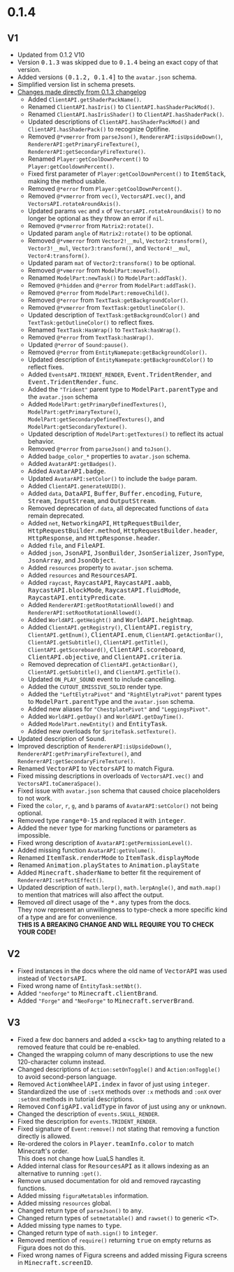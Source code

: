 # 0.1.4 #

V1
--------------------------------------------------
* Updated from 0.1.2 V10
* Version <samp>0.1.3</samp> was skipped due to <samp>0.1.4</samp> being an exact copy of that version.
* Added versions <samp>(0.1.2, 0.1.4]</samp> to the `avatar.json` schema.
* Simplified version list in schema presets.
* [Changes made directly from 0.1.3 changelog](https://github.com/FiguraMC/Figura/compare/0.1.2...0.1.3)
  * Added `ClientAPI.getShaderPackName()`.
  * Renamed `ClientAPI.hasIris()` to `ClientAPI.hasShaderPackMod()`.
  * Renamed `ClientAPI.hasIrisShader()` to `ClientAPI.hasShaderPack()`.
  * Updated descriptions of `ClientAPI.hasShaderPackMod()` and `ClientAPI.hasShaderPack()` to recognize Optifine.
  * Removed `@*vmerror` from `parseJson()`, `RendererAPI:isUpsideDown()`, `RendererAPI:getPrimaryFireTexture()`,
    `RendererAPI:getSecondaryFireTexture()`.
  * Renamed `Player:getCoolDownPercent()` to `Player:getCooldownPercent()`.
  * Fixed first parameter of `Player:getCoolDownPercent()` to <kbd>ItemStack</kbd>, making the method usable.
  * Removed `@*error` from `Player:getCoolDownPercent()`.
  * Removed `@*vmerror` from `vec()`, `VectorsAPI.vec()`, and `VectorsAPI.rotateAroundAxis()`.
  * Updated params `vec` and `x` of `VectorsAPI.rotateAroundAxis()` to no longer be optional as they throw an error if
    `nil`.
  * Removed `@*vmerror` from `Matrix2:rotate()`.
  * Updated param `angle` of `Matrix2:rotate()` to be optional.
  * Removed `@*vmerror` from `Vector2!__mul`, `Vector2:transform()`, `Vector3!__mul`, `Vector3:transform()`, and
    `Vector4!__mul`, `Vector4:transform()`.
  * Updated param `mat` of `Vector2:transform()` to be optional.
  * Removed `@*vmerror` from `ModelPart:moveTo()`.
  * Renamed `ModelPart:newTask()` to `ModelPart:addTask()`.
  * Removed `@*hidden` and `@*error` from `ModelPart:addTask()`.
  * Removed `@*error` from `ModelPart:removeChild()`.
  * Removed `@*error` from `TextTask:getBackgroundColor()`.
  * Removed `@*vmerror` from `TextTask:getOutlineColor()`.
  * Updated description of `TextTask:getBackgroundColor()` and `TextTask:getOutlineColor()` to reflect fixes.
  * Renamed `TextTask:HasWrap()` to `TextTask:hasWrap()`.
  * Removed `@*error` from `TextTask:hasWrap()`.
  * Updated `@*error` of `Sound:pause()`.
  * Removed `@*error` from `EntityNamepate:getBackgroundColor()`.
  * Updated description of `EntityNamepate:getBackgroundColor()` to reflect fixes.
  * Added `EventsAPI.TRIDENT_RENDER`, <kbd>Event.TridentRender</kbd>, and <kbd>Event.TridentRender.func</kbd>.
  * Added the `"Trident"` parent type to <kbd>ModelPart.parentType</kbd> and the `avatar.json` schema
  * Added `ModelPart:getPrimaryDefinedTextures()`, `ModelPart:getPrimaryTexture()`,
    `ModelPart:getSecondaryDefinedTextures()`, and `ModelPart:getSecondaryTexture()`.
  * Updated description of `ModelPart:getTextures()` to reflect its actual behavior.
  * Removed `@*error` from `parseJson()` and `toJson()`.
  * Added `badge_color_*` properties to `avatar.json` schema.
  * Added `AvatarAPI:getBadges()`.
  * Added <kbd>AvatarAPI.badge</kbd>.
  * Updated `AvatarAPI:setColor()` to include the `badge` param.
  * Added `ClientAPI.generateUUID()`.
  * Added `data`, <kbd>DataAPI</kbd>, <kbd>Buffer</kbd>, <kbd>Buffer.encoding</kbd>, <kbd>Future</kbd>,
    <kbd>Stream</kbd>, <kbd>InputStream</kbd>, and <kbd>OutputStream</kbd>.
  * Removed deprecation of `data`, all deprecated functions of `data` remain deprecated.
  * Added `net`, <kbd>NetworkingAPI</kbd>, <kbd>HttpRequestBuilder</kbd>, <kbd>HttpRequestBuilder.method</kbd>,
    <kbd>HttpRequestBuilder.header</kbd>, <kbd>HttpResponse</kbd>, and <kbd>HttpResponse.header</kbd>.
  * Added `file`, and <kbd>FileAPI</kbd>.
  * Added `json`, <kbd>JsonAPI</kbd>, <kbd>JsonBuilder</kbd>, <kbd>JsonSerializer</kbd>, <kbd>JsonType</kbd>,
    <kbd>JsonArray</kbd>, and <kbd>JsonObject</kbd>.
  * Added `resources` property to `avatar.json` schema.
  * Added `resources` and <kbd>ResourcesAPI</kbd>.
  * Added `raycast`, <kbd>RaycastAPI</kbd>, <kbd>RaycastAPI.aabb</kbd>, <kbd>RaycastAPI.blockMode</kbd>,
    <kbd>RaycastAPI.fluidMode</kbd>, <kbd>RaycastAPI.entityPredicate</kbd>.
  * Added `RendererAPI:getRootRotationAllowed()` and `RendererAPI:setRootRotationAllowed()`.
  * Added `WorldAPI.getHeight()` and <kbd>WorldAPI.heightmap</kbd>.
  * Added `ClientAPI.getRegistry()`, <kbd>ClientAPI.registry</kbd>, `ClientAPI.getEnum()`, <kbd>ClientAPI.enum</kbd>,
    `ClientAPI.getActionBar()`, `ClientAPI.getSubtitle()`, `ClientAPI.getTitle()`, `ClientAPI.getScoreboard()`,
    <kbd>ClientAPI.scoreboard</kbd>, <kbd>ClientAPI.objective</kbd>, and <kbd>ClientAPI.criteria</kbd>.
  * Removed deprecation of `ClientAPI.getActionBar()`, `ClientAPI.getSubtitle()`, and `ClientAPI.getTitle()`.
  * Updated `ON_PLAY_SOUND` event to include cancelling.
  * Added the `CUTOUT_EMISSIVE_SOLID` render type.
  * Added the `"LeftElytraPivot"` and `"RightElytraPivot"` parent types to <kbd>ModelPart.parentType</kbd> and the
    `avatar.json` schema.
  * Added new aliases for `"ChestplatePivot"` and `"LeggingsPivot"`.
  * Added `WorldAPI.getDay()` and `WorldAPI.getDayTime()`.
  * Added `ModelPart.newEntity()` and <kbd>EntityTask</kbd>.
  * Added new overloads for `SpriteTask.setTexture()`.
* Updated description of <kbd>Sound</kbd>.
* Improved description of `RendererAPI:isUpsideDown()`, `RendererAPI:getPrimaryFireTexture()`, and
  `RendererAPI:getSecondaryFireTexture()`.
* Renamed <kbd>VectorAPI</kbd> to <kbd>VectorsAPI</kbd> to match Figura.
* Fixed missing descriptions in overloads of `VectorsAPI.vec()` and `VectorsAPI.toCameraSpace()`.
* Fixed issue with `avatar.json` schema that caused choice placeholders to not work.
* Fixed the `color`, `r`, `g`, and `b` params of `AvatarAPI:setColor()` not being optional.
* Removed type <kbd>range*0-15</kbd> and replaced it with <kbd>integer</kbd>.
* Added the <kbd>never</kbd> type for marking functions or parameters as impossible.
* Fixed wrong description of `AvatarAPI:getPermissionLevel()`.
* Added missing function `AvatarAPI:getVolume()`.
* Renamed <kbd>ItemTask.renderMode</kbd> to <kbd>ItemTask.displayMode</kbd>
* Renamed <kbd>Animation.playStates</kbd> to <kbd>Animation.playState</kbd>
* Added <kbd>Minecraft.shaderName</kbd> to better fit the requirement of `RendererAPI:setPostEffect()`.
* Updated description of `math.lerp()`, `math.lerpAngle()`, and `math.map()` to mention that matrices will also affect
  the output.
* Removed *all* direct usage of the <kbd>*.any</kbd> types from the docs.  
  They now represent an unwillingness to type-check a more specific kind of a type and are for convenience.  
  **THIS IS A BREAKING CHANGE AND WILL REQUIRE YOU TO CHECK YOUR CODE!**

V2
--------------------------------------------------
* Fixed instances in the docs where the old name of <kbd>VectorAPI</kbd> was used instead of <kbd>VectorsAPI</kbd>.
* Fixed wrong name of `EntityTask:setNbt()`.
* Added `"neoforge"` to <kbd>Minecraft.clientBrand</kbd>.
* Added `"Forge"` and `"NeoForge"` to <kbd>Minecraft.serverBrand</kbd>.

V3
--------------------------------------------------
* Fixed a few doc banners and added a <samp>&lt;sck></samp> tag to anything related to a removed feature that could be
  re-enabled.
* Changed the wrapping column of many descriptions to use the new 120-character column instead.
* Changed descriptions of `Action:setOnToggle()` and `Action:onToggle()` to avoid second-person language.
* Removed <kbd>ActionWheelAPI.index</kbd> in favor of just using <kbd>integer</kbd>.
* Standardized the use of `:setX` methods over `:x` methods and `:onX` over `:setOnX` methods in tutorial descriptions.
* Removed <kbd>ConfigAPI.validType</kbd> in favor of just using <kbd>any</kbd> or <kbd>unknown</kbd>.
* Changed the description of `events.SKULL_RENDER`.
* Fixed the description for `events.TRIDENT_RENDER`.
* Fixed signature of `Event:remove()` not stating that removing a function directly is allowed.
* Re-ordered the colors in <kbd>Player.teamInfo.color</kbd> to match Minecraft's order.  
  This does not change how LuaLS handles it.
* Added internal class for <kbd>ResourcesAPI</kbd> as it allows indexing as an alternative to running `:get()`.
* Remove unused documentation for old and removed raycasting functions.
* Added missing `figuraMetatables` information.
* Added missing `resources` global.
* Changed return type of `parseJson()` to <kbd>any</kbd>.
* Changed return types of `setmetatable()` and `rawset()` to generic <kbd>&lt;T></kbd>.
* Added missing type names to <kbd>type</kbd>.
* Changed return type of `math.sign()` to <kbd>integer</kbd>.
* Removed mention of `require()` returning <kbd>true</kbd> on empty returns as Figura does not do this.
* Fixed wrong names of Figura screens and added missing Figura screens in <kbd>Minecraft.screenID</kbd>.
